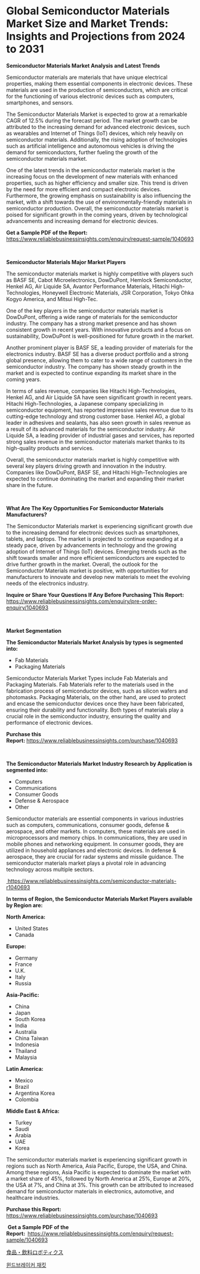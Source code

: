 <p><h1>Global Semiconductor Materials Market Size and Market Trends: Insights and Projections from 2024 to 2031</h1></p><p><strong>Semiconductor Materials Market Analysis and Latest Trends</strong></p>
<p><p>Semiconductor materials are materials that have unique electrical properties, making them essential components in electronic devices. These materials are used in the production of semiconductors, which are critical for the functioning of various electronic devices such as computers, smartphones, and sensors.</p><p>The Semiconductor Materials Market is expected to grow at a remarkable CAGR of 12.5% during the forecast period. The market growth can be attributed to the increasing demand for advanced electronic devices, such as wearables and Internet of Things (IoT) devices, which rely heavily on semiconductor materials. Additionally, the rising adoption of technologies such as artificial intelligence and autonomous vehicles is driving the demand for semiconductors, further fueling the growth of the semiconductor materials market.</p><p>One of the latest trends in the semiconductor materials market is the increasing focus on the development of new materials with enhanced properties, such as higher efficiency and smaller size. This trend is driven by the need for more efficient and compact electronic devices. Furthermore, the growing emphasis on sustainability is also influencing the market, with a shift towards the use of environmentally-friendly materials in semiconductor production. Overall, the semiconductor materials market is poised for significant growth in the coming years, driven by technological advancements and increasing demand for electronic devices.</p></p>
<p><strong>Get a Sample PDF of the Report:&nbsp;</strong> <a href="https://www.reliablebusinessinsights.com/enquiry/request-sample/1040693">https://www.reliablebusinessinsights.com/enquiry/request-sample/1040693</a></p>
<p>&nbsp;</p>
<p><strong>Semiconductor Materials Major Market Players</strong></p>
<p><p>The semiconductor materials market is highly competitive with players such as BASF SE, Cabot Microelectronics, DowDuPont, Hemlock Semiconductor, Henkel AG, Air Liquide SA, Avantor Performance Materials, Hitachi High-Technologies, Honeywell Electronic Materials, JSR Corporation, Tokyo Ohka Kogyo America, and Mitsui High-Tec.</p><p>One of the key players in the semiconductor materials market is DowDuPont, offering a wide range of materials for the semiconductor industry. The company has a strong market presence and has shown consistent growth in recent years. With innovative products and a focus on sustainability, DowDuPont is well-positioned for future growth in the market.</p><p>Another prominent player is BASF SE, a leading provider of materials for the electronics industry. BASF SE has a diverse product portfolio and a strong global presence, allowing them to cater to a wide range of customers in the semiconductor industry. The company has shown steady growth in the market and is expected to continue expanding its market share in the coming years.</p><p>In terms of sales revenue, companies like Hitachi High-Technologies, Henkel AG, and Air Liquide SA have seen significant growth in recent years. Hitachi High-Technologies, a Japanese company specializing in semiconductor equipment, has reported impressive sales revenue due to its cutting-edge technology and strong customer base. Henkel AG, a global leader in adhesives and sealants, has also seen growth in sales revenue as a result of its advanced materials for the semiconductor industry. Air Liquide SA, a leading provider of industrial gases and services, has reported strong sales revenue in the semiconductor materials market thanks to its high-quality products and services.</p><p>Overall, the semiconductor materials market is highly competitive with several key players driving growth and innovation in the industry. Companies like DowDuPont, BASF SE, and Hitachi High-Technologies are expected to continue dominating the market and expanding their market share in the future.</p></p>
<p>&nbsp;</p>
<p><strong>What Are The Key Opportunities For Semiconductor Materials Manufacturers?</strong></p>
<p><p>The Semiconductor Materials market is experiencing significant growth due to the increasing demand for electronic devices such as smartphones, tablets, and laptops. The market is projected to continue expanding at a steady pace, driven by advancements in technology and the growing adoption of Internet of Things (IoT) devices. Emerging trends such as the shift towards smaller and more efficient semiconductors are expected to drive further growth in the market. Overall, the outlook for the Semiconductor Materials market is positive, with opportunities for manufacturers to innovate and develop new materials to meet the evolving needs of the electronics industry.</p></p>
<p><strong>Inquire or Share Your Questions If Any Before Purchasing This Report:</strong> <a href="https://www.reliablebusinessinsights.com/enquiry/pre-order-enquiry/1040693">https://www.reliablebusinessinsights.com/enquiry/pre-order-enquiry/1040693</a></p>
<p>&nbsp;</p>
<p><strong>Market Segmentation</strong></p>
<p><strong>The Semiconductor Materials Market Analysis by types is segmented into:</strong></p>
<p><ul><li>Fab Materials</li><li>Packaging Materials</li></ul></p>
<p><p>Semiconductor Materials Market Types include Fab Materials and Packaging Materials. Fab Materials refer to the materials used in the fabrication process of semiconductor devices, such as silicon wafers and photomasks. Packaging Materials, on the other hand, are used to protect and encase the semiconductor devices once they have been fabricated, ensuring their durability and functionality. Both types of materials play a crucial role in the semiconductor industry, ensuring the quality and performance of electronic devices.</p></p>
<p><strong>Purchase this Report:&nbsp;</strong><a href="https://www.reliablebusinessinsights.com/purchase/1040693">https://www.reliablebusinessinsights.com/purchase/1040693</a></p>
<p>&nbsp;</p>
<p><strong>The Semiconductor Materials Market Industry Research by Application is segmented into:</strong></p>
<p><ul><li>Computers</li><li>Communications</li><li>Consumer Goods</li><li>Defense & Aerospace</li><li>Other</li></ul></p>
<p><p>Semiconductor materials are essential components in various industries such as computers, communications, consumer goods, defense & aerospace, and other markets. In computers, these materials are used in microprocessors and memory chips. In communications, they are used in mobile phones and networking equipment. In consumer goods, they are utilized in household appliances and electronic devices. In defense & aerospace, they are crucial for radar systems and missile guidance. The semiconductor materials market plays a pivotal role in advancing technology across multiple sectors.</p></p>
<p><a href="https://www.reliablebusinessinsights.com/semiconductor-materials-r1040693">&nbsp;https://www.reliablebusinessinsights.com/semiconductor-materials-r1040693</a></p>
<p><strong>In terms of Region, the Semiconductor Materials Market Players available by Region are:</strong></p>
<p>
    <p> <strong> North America: </strong>
        <ul>
            <li>United States</li>
            <li>Canada</li>
        </ul>
        </p> 
    <p> <strong> Europe: </strong>
        <ul>
            <li>Germany</li>
            <li>France</li>
            <li>U.K.</li>
            <li>Italy</li>
            <li>Russia</li>
        </ul>
        </p> 
    <p> <strong> Asia-Pacific: </strong>
        <ul>
            <li>China</li>
            <li>Japan</li>
            <li>South Korea</li>
            <li>India</li>
            <li>Australia</li>
            <li>China Taiwan</li>
            <li>Indonesia</li>
            <li>Thailand</li>
            <li>Malaysia</li>
        </ul>
        </p> 
    <p> <strong> Latin America: </strong>
        <ul>
            <li>Mexico</li>
            <li>Brazil</li>
            <li>Argentina Korea</li>
            <li>Colombia</li>
        </ul>
        </p> 
    <p> <strong> Middle East & Africa: </strong>
        <ul>
            <li>Turkey</li>
            <li>Saudi</li>
            <li>Arabia</li>
            <li>UAE</li>
            <li>Korea</li>
        </ul>
    </p>
    </p>
<p><p>The semiconductor materials market is experiencing significant growth in regions such as North America, Asia Pacific, Europe, the USA, and China. Among these regions, Asia Pacific is expected to dominate the market with a market share of 45%, followed by North America at 25%, Europe at 20%, the USA at 7%, and China at 3%. This growth can be attributed to increased demand for semiconductor materials in electronics, automotive, and healthcare industries.</p></p>
<p><strong>Purchase this Report: </strong><a href="https://www.reliablebusinessinsights.com/purchase/1040693">https://www.reliablebusinessinsights.com/purchase/1040693</a></p>
<p>&nbsp;<strong>Get a Sample PDF of the Report:&nbsp;&nbsp;</strong><a href="https://www.reliablebusinessinsights.com/enquiry/request-sample/1040693">https://www.reliablebusinessinsights.com/enquiry/request-sample/1040693</a></p>
<p><strong></strong></p>
<p><p><a href="https://github.com/oqxogxyvqe90775/Market-Research-Report-List-2/blob/main/4416437145978.md">食品・飲料ロボティクス</a></p><p><a href="https://medium.com/@thadnader1941/%EB%B0%94%EB%9E%8C%EB%A7%89%EC%9D%B4-%EC%9E%90%EC%BC%93-%EC%8B%9C%EC%9E%A5-%EA%B7%9C%EB%AA%A8-%EC%A0%90%EC%9C%A0%EC%9C%A8-%EB%B0%8F-%ED%8A%B8%EB%A0%8C%EB%93%9C-%EB%B6%84%EC%84%9D-%EB%B3%B4%EA%B3%A0%EC%84%9C-%EC%A0%9C%ED%92%88%EB%B3%84-%ED%95%98%EB%93%9C-%EC%89%98-%EC%9C%88%EB%93%9C%EB%B8%8C%EB%A0%88%EC%9D%B4%EC%BB%A4-%EC%86%8C%ED%94%84%ED%8A%B8-%EC%89%98-%EC%9C%88%EB%93%9C%EB%B8%8C%EB%A0%88%EC%9D%B4%EC%BB%A4-%EA%B8%B0%ED%83%80-%EB%B0%8F-%EC%84%B8%EA%B7%B8%EB%A8%BC%ED%8A%B8-%EC%98%88%EC%B8%A1-2024-2031-cfd5bdc5e6a0">윈드브레이커 재킷</a></p></p>